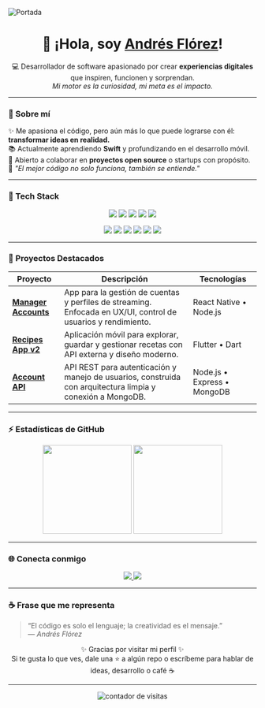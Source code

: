 <!-- Imagen de Portada -->
![Portada](https://images.unsplash.com/photo-1550439062-609e1531270e?ixlib=rb-4.0.3&ixid=M3wxMjA3fDB8MHxwaG90by1wYWdlfHx8fGVufDB8fHx8fA%3D%3D&auto=format&fit=crop&w=1470&q=80)

<h1 align="center">👋 ¡Hola, soy <a href="https://andresflorez-portafolio.site/" target="_blank">Andrés Flórez</a>!</h1>

<p align="center">
  💻 Desarrollador de software apasionado por crear <strong>experiencias digitales</strong> que inspiren, funcionen y sorprendan.  
  <br/>
  <em>Mi motor es la curiosidad, mi meta es el impacto.</em>
</p>

---

### 🚀 Sobre mí  

✨ Me apasiona el código, pero aún más lo que puede lograrse con él: **transformar ideas en realidad.**  
📚 Actualmente aprendiendo **Swift** y profundizando en el desarrollo móvil.  
🤝 Abierto a colaborar en **proyectos open source** o startups con propósito.  
🎯 *"El mejor código no solo funciona, también se entiende."*  

---

### 🧠 Tech Stack

<p align="center">
  <!-- Lenguajes -->
  <img src="https://img.shields.io/badge/React%20Native-20232A?style=for-the-badge&logo=react&logoColor=61DAFB"/>
  <img src="https://img.shields.io/badge/Flutter-02569B?style=for-the-badge&logo=flutter&logoColor=white"/>
  <img src="https://img.shields.io/badge/JavaScript-F7DF1E?style=for-the-badge&logo=javascript&logoColor=black"/>
  <img src="https://img.shields.io/badge/TypeScript-3178C6?style=for-the-badge&logo=typescript&logoColor=white"/>
  <img src="https://img.shields.io/badge/Node.js-339933?style=for-the-badge&logo=node.js&logoColor=white"/>
</p>

<p align="center">
  <!-- Herramientas -->
  <img src="https://img.shields.io/badge/Git-F05032?style=for-the-badge&logo=git&logoColor=white"/>
  <img src="https://img.shields.io/badge/GitHub-181717?style=for-the-badge&logo=github&logoColor=white"/>
  <img src="https://img.shields.io/badge/VS%20Code-007ACC?style=for-the-badge&logo=visual-studio-code&logoColor=white"/>
  <img src="https://img.shields.io/badge/Docker-2496ED?style=for-the-badge&logo=docker&logoColor=white"/>
  <img src="https://img.shields.io/badge/Firebase-FFCA28?style=for-the-badge&logo=firebase&logoColor=black"/>
  <img src="https://img.shields.io/badge/Postman-FF6C37?style=for-the-badge&logo=postman&logoColor=white"/>
</p>

---

### 🧩 Proyectos Destacados  

| Proyecto | Descripción | Tecnologías |
|-----------|--------------|-------------|
| [**Manager Accounts**](https://github.com/andresflopaez1255/manager_accounts) | App para la gestión de cuentas y perfiles de streaming. Enfocada en UX/UI, control de usuarios y rendimiento. | React Native • Node.js |
| [**Recipes App v2**](https://github.com/andresflopaez1255/recipes_appv2) | Aplicación móvil para explorar, guardar y gestionar recetas con API externa y diseño moderno. | Flutter • Dart |
| [**Account API**](https://github.com/andresflopaez1255/accountApi) | API REST para autenticación y manejo de usuarios, construida con arquitectura limpia y conexión a MongoDB. | Node.js • Express • MongoDB |

---

### ⚡️ Estadísticas de GitHub  

<p align="center">
  <img height="180em" src="https://github-readme-stats.vercel.app/api?username=andresflopaez1255&show_icons=true&theme=tokyonight&hide_border=true" />
  <img height="180em" src="https://github-readme-stats.vercel.app/api/top-langs/?username=andresflopaez1255&layout=compact&theme=tokyonight&hide_border=true" />
</p>

---

### 🌐 Conecta conmigo  

<p align="center">
  <a href="https://www.linkedin.com/in/andres-florez-111595197/">
    <img src="https://img.shields.io/badge/LinkedIn-Andrés%20Flórez-0077B5?style=for-the-badge&logo=linkedin&logoColor=white" />
  </a>
  <a href="https://andresflorez-portafolio.site/">
    <img src="https://img.shields.io/badge/Portafolio-andresflorez--portafolio.site-0A66C2?style=for-the-badge&logo=firefox&logoColor=white" />
  </a>
</p>

---

### ☕ Frase que me representa

> “El código es solo el lenguaje; la creatividad es el mensaje.”  
> — *Andrés Flórez*

<p align="center">
  ✨ Gracias por visitar mi perfil ✨  
  <br>
  Si te gusta lo que ves, dale una ⭐ a algún repo o escríbeme para hablar de ideas, desarrollo o café ☕
</p>

---

<p align="center">
  <img src="https://komarev.com/ghpvc/?username=andresflopaez1255&color=blueviolet&style=flat-square&label=Visitas+al+perfil" alt="contador de visitas"/>
</p>

